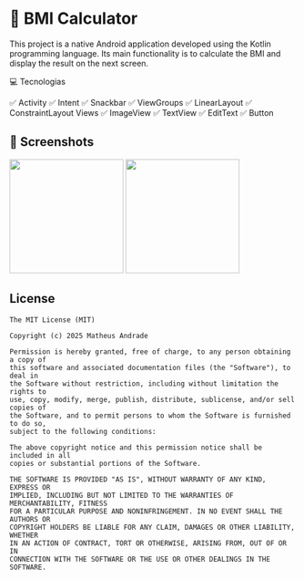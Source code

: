 # 📱 BMI Calculator
This project is a native Android application developed using the Kotlin programming language. Its main functionality is to calculate the BMI and display the result on the next screen.

💻 Tecnologias

✅ Activity
✅ Intent
✅ Snackbar
✅ ViewGroups
✅ LinearLayout
✅ ConstraintLayout Views
✅ ImageView
✅ TextView
✅ EditText
✅ Button

## :camera_flash: Screenshots
<!-- You can add more screenshots here if you like -->
<img src="https://github.com/user-attachments/assets/d4776c57-80e4-464e-bc5e-5a1faa7f3766" width="200"/>
<img src="https://github.com/user-attachments/assets/ceccbc82-d810-4f0c-afd3-9b49ab9ce2e5" width="200"/>



## 


## License
```
The MIT License (MIT)

Copyright (c) 2025 Matheus Andrade

Permission is hereby granted, free of charge, to any person obtaining a copy of
this software and associated documentation files (the "Software"), to deal in
the Software without restriction, including without limitation the rights to
use, copy, modify, merge, publish, distribute, sublicense, and/or sell copies of
the Software, and to permit persons to whom the Software is furnished to do so,
subject to the following conditions:

The above copyright notice and this permission notice shall be included in all
copies or substantial portions of the Software.

THE SOFTWARE IS PROVIDED "AS IS", WITHOUT WARRANTY OF ANY KIND, EXPRESS OR
IMPLIED, INCLUDING BUT NOT LIMITED TO THE WARRANTIES OF MERCHANTABILITY, FITNESS
FOR A PARTICULAR PURPOSE AND NONINFRINGEMENT. IN NO EVENT SHALL THE AUTHORS OR
COPYRIGHT HOLDERS BE LIABLE FOR ANY CLAIM, DAMAGES OR OTHER LIABILITY, WHETHER
IN AN ACTION OF CONTRACT, TORT OR OTHERWISE, ARISING FROM, OUT OF OR IN
CONNECTION WITH THE SOFTWARE OR THE USE OR OTHER DEALINGS IN THE SOFTWARE.
```

